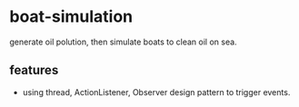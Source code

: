 # boat-simulation
generate oil polution, then simulate boats to clean oil on sea.

## features
* using thread, ActionListener, Observer design pattern to trigger events.
